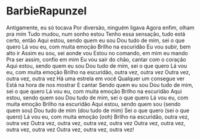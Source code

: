 # BarbieRapunzel
Antigamente, eu só tocava Por diversão, ninguém ligava Agora enfim, olham pra mim Tudo mudou, num sonho estou Tenho essa sensação, tudo está certo, então  Aqui estou, sendo quem eu sou Dou tudo de mim, sei o que quero Lá vou eu, com muita emoção Brilho na escuridão  Eu vou subir, bem alto ir Assim eu sou, sei aonde vou Estou no comando, em mim eu mando Pra ser assim, confio em mim Eu vou sair do chão, cantar com o coração  Aqui estou, sendo quem eu sou Dou tudo de mim, sei o que quero Lá vou eu, com muita emoção Brilho na escuridão, outra vez, outra vez Outra vez, outra vez, outra vez  Há uma estrela em você Qualquer um consegue ver Está na hora de nos mostrar E cantar  Sendo quem eu sou Dou tudo de mim, sei o que quero Lá vou eu, com muita emoção Brilho na escuridão  Aqui estou, sendo quem sou Dou tudo de mim, sei o que quero Lá vou eu, com muita emoção Brilho na escuridão  Aqui estou, sendo quem sou (sendo quem sou) Dou tudo de mim (dou tudo de mim) Sei o que quero (sei o que quero) Lá vou eu, com muita emoção (ooh) Brilho na escuridão, outra vez, outra vez Outra vez, outra vez, outra vez, outra vez Outra vez, outra vez, outra vez, outra vez Outra vez, outra vez, outra vez! 
